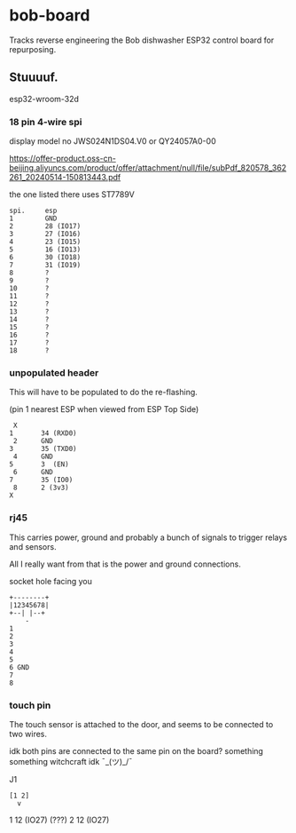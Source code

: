 # bob-board

Tracks reverse engineering the Bob dishwasher ESP32 control board for repurposing.

## Stuuuuf.

esp32-wroom-32d

### 18 pin 4-wire spi

display model no JWS024N1DS04.V0 or QY24057A0-00

https://offer-product.oss-cn-beijing.aliyuncs.com/product/offer/attachment/null/file/subPdf_820578_362261_20240514-150813443.pdf

the one listed there uses ST7789V

```
spi.     esp
1        GND
2        28 (IO17)
3        27 (IO16)
4        23 (IO15)
5        16 (IO13)
6        30 (IO18)
7        31 (IO19)
8        ?
9        ?
10       ?
11       ?
12       ?
13       ?
14       ?
15       ?
16       ?
17       ?
18       ?
```

### unpopulated header

This will have to be populated to do the re-flashing.

(pin 1 nearest ESP when viewed from ESP Top Side)

```
 X
1       34 (RXD0)
 2      GND
3       35 (TXD0)
 4      GND
5       3  (EN)
 6      GND
7       35 (IO0)
 8      2 (3v3)
X
```

### rj45

This carries power, ground and probably a bunch of signals to trigger relays and sensors.

All I really want from that is the power and ground connections.

socket hole facing you

```
+--------+
|12345678|
+--| |--+
    -
1
2
3
4
5
6 GND
7
8

```

### touch pin

The touch sensor is attached to the door, and seems to be connected to two wires.

idk both pins are connected to the same pin on the board? something something witchcraft idk ¯\_(ツ)\_/¯

J1

```
[1 2]
  v
```

1 12 (IO27) (???)
2 12 (IO27)
